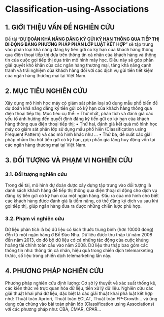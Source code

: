 # Classification-using-Associations
## 1. GIỚI THIỆU VẤN ĐỀ NGHIÊN CỨU 
Đề tài “**DỰ ĐOÁN KHẢ NĂNG ĐĂNG KÝ GỬI KỲ HẠN THÔNG QUA TIẾP THỊ DI ĐỘNG BẰNG PHƯƠNG PHÁP PHÂN LỚP LUẬT KẾT HỢP**” sẽ tập trung vào phân loại khả năng đăng ký tiền gửi có kỳ hạn của khách hàng thông qua điện thoại tiếp thị dựa trên thông tin cá nhân của khách hàng và thông tin của cuộc gọi tiếp thị dựa trên mô hình máy học. Điều này sẽ góp phần giải quyết khó khăn của các ngân hàng thương mại, tăng khả năng cạnh tranh và trải nghiệm của khách hàng đối với các dịch vụ gửi tiền tiết kiệm của ngân hàng thương mại tại Việt Nam. 
## 2. MỤC TIÊU NGHIÊN CỨU 
Xây dựng mô hình học máy có giám sát phân loại sử dụng mẫu phổ biến để dự đoán khả năng đăng ký tiền gửi có kỳ hạn của khách hàng thông qua điện thoại tiếp thị. 
  Mục tiêu cụ thể: 
    • Thứ nhất, phân tích và đánh giá các yếu tố ảnh hưởng đến quyết định đăng ký tiền gửi có kỳ hạn của khách hàng thông qua điện thoại tiếp thị; 
    • Thứ hai, đánh giá kết quả mô hình học máy có giám sát phân lớp sử dụng mẫu phổ hiến (Classification using Frequent Pattern) và các mô hình khác như … 
    • Thứ ba, đề xuất các giải pháp nhằm thu hút tiền gửi có kỳ hạn, góp phần gia tăng huy động vốn tại các ngân hàng thương mại tại Việt Nam. 
## 3. ĐỐI TƯỢNG VÀ PHẠM VI NGHIÊN CỨU 
### 3.1. Đối tượng nghiên cứu 
Trong đề tài, mô hình dự đoán được xây dựng tập trung vào đối tượng là danh sách khách hàng để tiếp thị thông qua điện thoại di động cho dịch vụ đăng ký tiền gửi có kỳ hạn của một ngân hàng. Đầu ra của mô hình cho biết các khách hàng được đánh giá là tiềm năng, có thể đăng ký dịch vụ sau khi gọi tiếp thị, giúp ngân hàng đưa ra được những chiến lược phù hợp. 
### 3.2. Phạm vi nghiên cứu 
Dữ liệu phân tích là bộ dữ liệu có kích thước trung bình (hơn 10000 dòng) đến từ một ngân hàng ở Bồ Đào Nha. Dữ liệu được thu thập từ năm 2008 đến năm 2013, do đó bộ dữ liệu có cả những tác động của cuộc khủng hoảng tài chính toàn cầu vào năm 2008. Dữ liệu thu thập bao gồm các thông tin như: thông tin cá nhân, hiệu quả trong chiến dịch telemarketing trước, số liệu trong chiến dịch telemarketing lần này. 
## 4. PHƯƠNG PHÁP NGHIÊN CỨU 
Phương pháp nghiên cứu định lượng: Cơ sở lý thuyết về xác suất thống kê, các kiến thức về trực quan hóa dữ liệu, tiền xử lý dữ liệu. Nghiên cứu các giải thuật khai phá dữ liệu, đặc biệt là các giải thuật khai phá luật kết hợp như: Thuật toán Apriori, Thuật toán ECLAT, Thuật toán FP-Growth… và ứng dụng của chúng vào bài toán phân lớp (Classification using Associations) với các phương pháp như: CBA, CMAR, CPAR…
